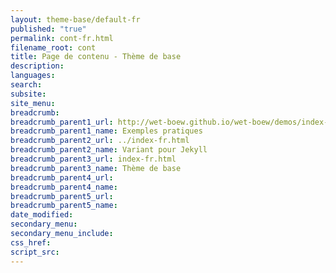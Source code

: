 ```yaml
---
layout: theme-base/default-fr
published: "true"
permalink: cont-fr.html
filename_root: cont
title: Page de contenu - Thème de base
description:
languages:
search:
subsite:
site_menu:
breadcrumb:
breadcrumb_parent1_url: http://wet-boew.github.io/wet-boew/demos/index-fra.html
breadcrumb_parent1_name: Exemples pratiques
breadcrumb_parent2_url: ../index-fr.html
breadcrumb_parent2_name: Variant pour Jekyll
breadcrumb_parent3_url: index-fr.html
breadcrumb_parent3_name: Thème de base
breadcrumb_parent4_url:
breadcrumb_parent4_name:
breadcrumb_parent5_url:
breadcrumb_parent5_name:
date_modified:
secondary_menu:
secondary_menu_include:
css_href:
script_src:
---
```


